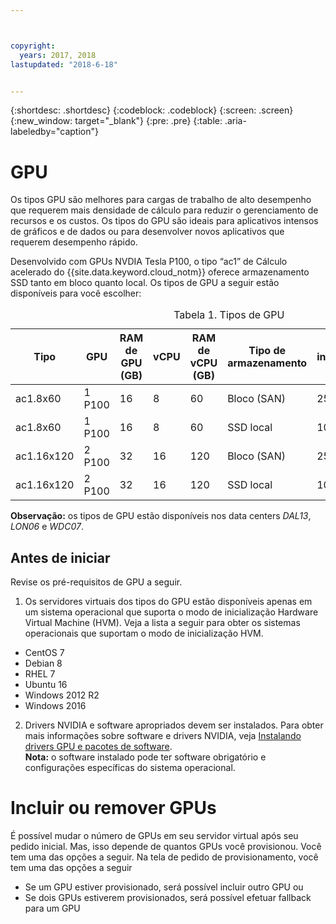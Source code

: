 ```yaml
---



copyright:
  years: 2017, 2018
lastupdated: "2018-6-18"


---
```


{:shortdesc: .shortdesc}
{:codeblock: .codeblock}
{:screen: .screen}
{:new_window: target="_blank"}
{:pre: .pre}
{:table: .aria-labeledby="caption"}

# GPU
Os tipos GPU são melhores para cargas de trabalho de alto desempenho que requerem mais densidade de cálculo para reduzir o gerenciamento de recursos e os custos. Os tipos do GPU são ideais para aplicativos intensos de gráficos e de dados ou para desenvolver novos aplicativos que requerem desempenho rápido.

Desenvolvido com GPUs NVDIA Tesla P100, o tipo “ac1” de Cálculo acelerado do {{site.data.keyword.cloud_notm}} oferece armazenamento SSD tanto em bloco quanto local. Os tipos de GPU a seguir estão disponíveis para você escolher:  

  <table>
<CAPTION>Tabela 1. Tipos de GPU</CAPTION>
<THEAD>
<TR>
<th>Tipo</th>
<th>GPU</th>
<th>RAM de GPU (GB)</th>
<th>vCPU</th>
<th>RAM de vCPU (GB)</th>
<th>Tipo de armazenamento</th>
<th>Disco de inicialização (GB)</th>
<th>Disco secundário (GB)</th>
</TR>
</THEAD>
<TBODY>
<tr>
<td>ac1.8x60</td>
<td>1 P100</td>
<td>16</td>
<td>8</td>
<td>60</td>
<td>Bloco (SAN)</td>
<td>25 e 100</td>
<td>4 x 2000</td>
</tr>
<tr>
<td>ac1.8x60</td>
<td>1 P100</td>
<td>16</td>
<td>8</td>
<td>60</td>
<td>SSD local</td>
<td>100</td>
<td>2 x 300</td>
</tr>
<tr>
<td>ac1.16x120</td>
<td>2 P100</td>
<td>32</td>
<td>16</td>
<td>120</td>
<td>Bloco (SAN)</td>
<td>25 e 100</td>
<td>4 x 2000</td>
</tr>
<tr>
<td>ac1.16x120</td>
<td>2 P100</td>
<td>32</td>
<td>16</td>
<td>120</td>
<td>SSD local</td>
<td>100</td>
<td>2 x 600</td></tr>

</TBODY>
</table>

**Observação:** os tipos de GPU estão disponíveis nos data centers _DAL13_, _LON06_ e _WDC07_.

## Antes de iniciar
Revise os pré-requisitos de GPU a seguir.

1. Os servidores virtuais dos tipos do GPU estão disponíveis apenas em um sistema operacional que suporta o modo de inicialização Hardware Virtual Machine (HVM). Veja a lista a seguir para obter os sistemas operacionais que suportam o modo de inicialização HVM.  
  - CentOS 7
  - Debian 8
  - RHEL 7
  - Ubuntu 16
  - Windows 2012 R2
  - Windows 2016

2. Drivers NVIDIA e software apropriados devem ser instalados. Para obter mais informações sobre software e drivers NVIDIA, veja [Instalando drivers GPU e pacotes de software](../vsi/vsi_gpu_nvidia_drivers.html).  
**Nota:** o software instalado pode ter software obrigatório e configurações específicas do sistema operacional.

# Incluir ou remover GPUs
É possível mudar o número de GPUs em seu servidor virtual após seu pedido inicial. Mas, isso depende de quantos GPUs você provisionou. Você tem uma das opções a seguir. Na tela de pedido de provisionamento, você tem uma das opções a seguir
- Se um GPU estiver provisionado, será possível incluir outro GPU ou
- Se dois GPUs estiverem provisionados, será possível efetuar fallback para um GPU
